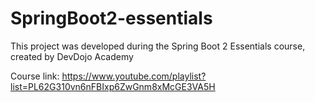 # SpringBoot2-essentials

This project was developed during the Spring Boot 2 Essentials course, created by DevDojo Academy

Course link: https://www.youtube.com/playlist?list=PL62G310vn6nFBIxp6ZwGnm8xMcGE3VA5H
